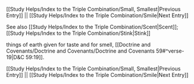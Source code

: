 [[Study Helps/Index to the Triple Combination/Small, Smallest|Previous Entry]]  ||  [[Study Helps/Index to the Triple Combination/Smile|Next Entry]]

 See also [[Study Helps/Index to the Triple Combination/Scent|Scent]]; [[Study Helps/Index to the Triple Combination/Stink|Stink]]

 things of earth given for taste and for smell, [[Doctrine and Covenants/Doctrine and Covenants/Doctrine and Covenants 59#^verse-19|D&C 59:19]].

[[Study Helps/Index to the Triple Combination/Small, Smallest|Previous Entry]]  ||  [[Study Helps/Index to the Triple Combination/Smile|Next Entry]]